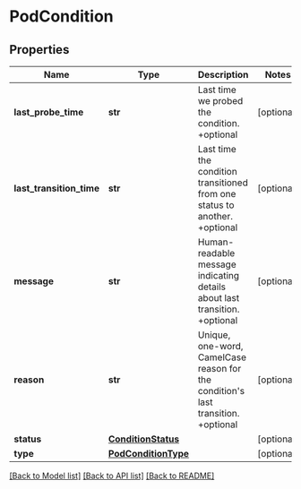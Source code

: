 # PodCondition

## Properties
Name | Type | Description | Notes
------------ | ------------- | ------------- | -------------
**last_probe_time** | **str** | Last time we probed the condition. +optional | [optional] 
**last_transition_time** | **str** | Last time the condition transitioned from one status to another. +optional | [optional] 
**message** | **str** | Human-readable message indicating details about last transition. +optional | [optional] 
**reason** | **str** | Unique, one-word, CamelCase reason for the condition&#39;s last transition. +optional | [optional] 
**status** | [**ConditionStatus**](ConditionStatus.md) |  | [optional] 
**type** | [**PodConditionType**](PodConditionType.md) |  | [optional] 

[[Back to Model list]](../README.md#documentation-for-models) [[Back to API list]](../README.md#documentation-for-api-endpoints) [[Back to README]](../README.md)


